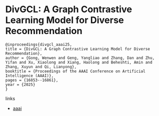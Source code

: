 # DivGCL: A Graph Contrastive Learning Model for Diverse Recommendation

```
@inproceedings{divgcl_aaai25,
title = {DivGCL: A Graph Contrastive Learning Model for Diverse Recommendation},
author = {Gong, Wenwen and Geng, Yangliao and Zhang, Dan and Zhu, Yifan and Xu, Xiaolong and Xiang, Haolong and Beheshti, Amin and Zhang, Xuyun and Qi, Lianyong},
booktitle = {Proceedings of the AAAI Conference on Artificial Intelligence (AAAI)},
pages = {16853--16861},
year = {2025}
}
```

links
- [aaai](https://ojs.aaai.org/index.php/AAAI/article/view/33852)
